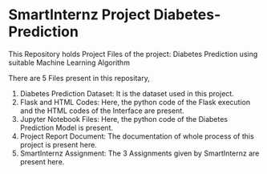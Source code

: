 # SmartInternz Project Diabetes-Prediction
This Repository holds Project Files of the project: Diabetes Prediction using suitable Machine Learning Algorithm

There are 5 Files present in this repositary,

1. Diabetes Prediction Dataset: It is the dataset used in this project.
2. Flask and HTML Codes: Here, the python code of the Flask execution and the HTML codes of the Interface are present.
3. Jupyter Notebook Files: Here, the python code of the Diabetes Prediction Model is present.
4. Project Report Document: The documentation of whole process of this project is present here.
5. SmartInternz Assignment: The 3 Assignments given by SmartInternz are present here.
